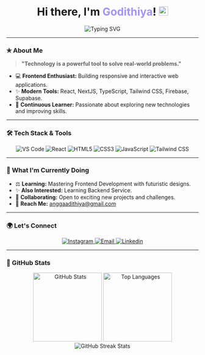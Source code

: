# <h1 align="center">Hi there, I'm <span style="color:#a594f9">Godithiya</span>! <img src="https://em-content.zobj.net/source/apple/391/waving-hand_light-skin-tone_1f44b-1f3fb_1f3fb.png" style="width:24px; height:24px;" /></h1>

<div align="center">
    <img src="https://readme-typing-svg.herokuapp.com?font=Fira+Code&size=22&pause=1000&color=adb5bd&center=true&vCenter=true&width=450&lines=Passionate+Web+Developer;Exploring+Modern+Technologies;Let's+Build+Something+Amazing!" alt="Typing SVG" />
</div>

---

### ✯ About Me

> **"Technology is a powerful tool to solve real-world problems."**  

- 💻 **Frontend Enthusiast:** Building responsive and interactive web applications.
- ✨ **Modern Tools:** React, NextJS, TypeScript, Tailwind CSS, Firebase, Supabase.
- 📖 **Continuous Learner:** Passionate about exploring new technologies and improving skills.

---

### 🛠 Tech Stack & Tools

<div align="center">
    <img src="https://img.shields.io/badge/Visual%20Studio%20Code-2e3440.svg?style=for-the-badge&logo=visual-studio-code&logoColor=728eab&labelColor=2e3440&color=2e3440" alt="VS Code"/>
    <img src="https://img.shields.io/badge/React-2e3440.svg?style=for-the-badge&logo=react&logoColor=728eab&labelColor=2e3440&color=2e3440" alt="React"/>
    <img src="https://img.shields.io/badge/HTML5-2e3440.svg?style=for-the-badge&logo=html5&logoColor=728eab&labelColor=2e3440&color=2e3440" alt="HTML5"/>
    <img src="https://img.shields.io/badge/CSS3-2e3440.svg?style=for-the-badge&logo=css3&logoColor=728eab&labelColor=2e3440&color=2e3440" alt="CSS3"/>
    <img src="https://img.shields.io/badge/JavaScript-2e3440.svg?style=for-the-badge&logo=javascript&logoColor=728eab&labelColor=2e3440&color=2e3440" alt="JavaScript"/>
    <img src="https://img.shields.io/badge/Tailwind_CSS-2e3440.svg?style=for-the-badge&logo=tailwind-css&logoColor=728eab&labelColor=2e3440&color=2e3440" alt="Tailwind CSS"/>
</div>

---

### 🚀 What I'm Currently Doing

- ⚖️ **Learning:** Mastering Frontend Development with futuristic designs.
- ✨ **Also Interested:** Learning Backend Service.
- 👤 **Collaborating:** Open to exciting new projects and challenges.
- 📧 **Reach Me:** [anggaadithiya@gmail.com](mailto:anggaadithiya@gmail.com)

---

### 🌍 Let's Connect

<div align="center">
    <a href="https://www.instagram.com/godithiya/" target="_blank">
        <img src="https://img.shields.io/badge/Instagram-2e3440.svg?style=for-the-badge&logo=instagram&logoColor=728eab&labelColor=2e3440&color=2e3440" alt="Instagram"/>
    </a>
    <a href="mailto:anggaadithiya@gmail.com" target="_blank">
        <img src="https://img.shields.io/badge/Email-2e3440.svg?style=for-the-badge&logo=gmail&logoColor=728eab&labelColor=2e3440&color=2e3440" alt="Email"/>
    </a>
      <a href="https://www.linkedin.com/in/angga-adithiya-146b51366" target="_blank">
        <img src="https://img.shields.io/badge/LinkedIn-2e3440.svg?style=for-the-badge&logo=linkedin&logoColor=728eab&labelColor=2e3440&color=2e3440" alt="Linkedin"/>
    </a>
</div>

---

### 🌟 GitHub Stats

<div align="center">
    <img src="https://github-readme-stats.vercel.app/api?username=godithiya&show_icons=true&theme=nord" height="180" alt="GitHub Stats"/>
    <img src="https://github-readme-stats.vercel.app/api/top-langs/?username=godithiya&layout=compact&theme=nord" height="180" alt="Top Languages"/>
</div>

<div align="center">
    <img src="https://github-readme-streak-stats.herokuapp.com/?user=godithiya&theme=nord" alt="GitHub Streak Stats" />
</div>
